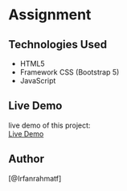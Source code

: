 # Assignment

## Technologies Used

- HTML5
- Framework CSS (Bootstrap 5)
- JavaScript

## Live Demo

live demo of this project:  
[Live Demo](https://irfanrahmatf.github.io/Assignment-04/)

## Author

[@Irfanrahmatf]

